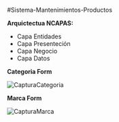 #Sistema-Mantenimientos-Productos

**Arquictectua NCAPAS:**
+ Capa Entidades
+ Capa Presenteción
+ Capa Negocio
+ Capa Datos

**Categoria Form**

![CapturaCategoria](https://user-images.githubusercontent.com/67779237/87270794-1712ef00-c486-11ea-9925-c953073addcd.png)

**Marca Form**

![CapturaMarca](https://user-images.githubusercontent.com/67779237/87270976-a4564380-c486-11ea-8bcf-d3e3f31b26dd.png)
